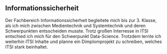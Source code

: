 ## Informationssicherheit


Der Fachbereich Informationssicherheit begleitete mich bis zur 3. Klasse, als ich mich zwischen Medientechnik und Systemtechnik und deren Schwerpunkten entsscheiden musste. Trotz großen Interresse in ITSI entschied ich mich für den Schwerpunkt Data-Science. Trotzdem lernte ich weiterhin ITSI Inhalte und planne ein Dimplomprojekt zu schreiben, welches ITSI stark beinhaltet.

